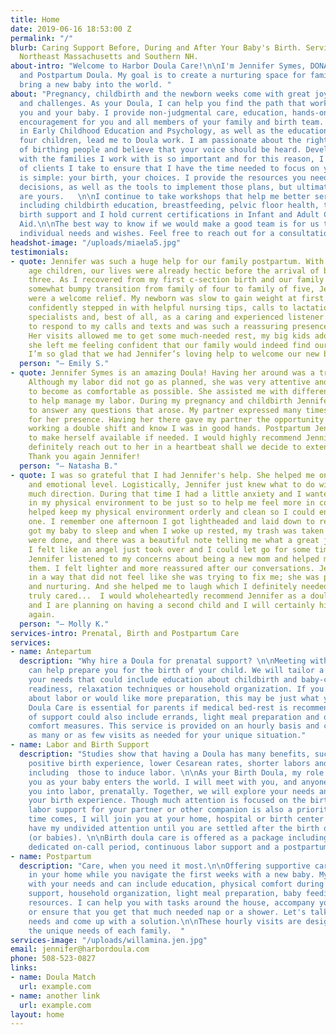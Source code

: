```yaml
---
title: Home
date: 2019-06-16 18:53:00 Z
permalink: "/"
blurb: Caring Support Before, During and After Your Baby's Birth. Serving Boston,
  Northeast Massachusetts and Southern NH.
about-intro: "Welcome to Harbor Doula Care!\n\nI'm Jennifer Symes, DONA trained Birth
  and Postpartum Doula. My goal is to create a nurturing space for families as they
  bring a new baby into the world. "
about: "Pregnancy, childbirth and the newborn weeks come with great joy, transitions
  and challenges. As your Doula, I can help you find the path that works best for
  you and your baby. I provide non-judgmental care, education, hands-on support and
  encouragement for you and all members of your family and birth team. \n\nA background
  in Early Childhood Education and Psychology, as well as the education of parenting
  four children, lead me to Doula work. I am passionate about the rights and needs
  of birthing people and believe that your voice should be heard. Developing a relationship
  with the families I work with is so important and for this reason, I limit the number
  of clients I take to ensure that I have the time needed to focus on you.\n\nMy philosophy
  is simple: your birth, your choices. I provide the resources you need to make informed
  decisions, as well as the tools to implement those plans, but ultimately, the decisions
  are yours.   \n\nI continue to take workshops that help me better serve my clients,
  including childbirth education, breastfeeding, pelvic floor health, trauma informed
  birth support and I hold current certifications in Infant and Adult CPR and First
  Aid.\n\nThe best way to know if we would make a good team is for us to discuss your
  individual needs and wishes. Feel free to reach out for a consultation. "
headshot-image: "/uploads/miaela5.jpg"
testimonials:
- quote: Jennifer was such a huge help for our family postpartum. With two school
    age children, our lives were already hectic before the arrival of baby number
    three. As I recovered from my first c-section birth and our family navigated the
    somewhat bumpy transition from family of four to family of five, Jennifer’s visits
    were a welcome relief. My newborn was slow to gain weight at first and Jennifer
    confidently stepped in with helpful nursing tips, calls to lactation and other
    specialists and, best of all, as a caring and experienced listener. She was quick
    to respond to my calls and texts and was such a reassuring presence in our home.
    Her visits allowed me to get some much-needed rest, my big kids adore her, and
    she left me feeling confident that our family would indeed find our new normal.
    I’m so glad that we had Jennifer’s loving help to welcome our new baby!
  person: "— Emily S."
- quote: Jennifer Symes is an amazing Doula! Having her around was a tremendous help.
    Although my labor did not go as planned, she was very attentive and helped me
    to become as comfortable as possible. She assisted me with different techniques
    to help manage my labor. During my pregnancy and childbirth Jennifer was available
    to answer any questions that arose. My partner expressed many times being grateful
    for her presence. Having her there gave my partner the opportunity to rest after
    working a double shift and know I was in good hands. Postpartum Jennifer continues
    to make herself available if needed. I would highly recommend Jennifer and would
    definitely reach out to her in a heartbeat shall we decide to extend our family.
    Thank you again Jennifer!
  person: "— Natasha B."
- quote: I was so grateful that I had Jennifer's help. She helped me on a pragmatic
    and emotional level. Logistically, Jennifer just knew what to do without needing
    much direction. During that time I had a little anxiety and I wanted everything
    in my physical environment to be just so to help me feel more in control... Jennifer
    helped keep my physical environment orderly and clean so I could enjoy my little
    one. I remember one afternoon I got lightheaded and laid down to rest. Jennifer
    got my baby to sleep and when I woke up rested, my trash was taken out, my dishes
    were done, and there was a beautiful note telling me what a great job I was doing.
    I felt like an angel just took over and I could let go for some time. Emotionally,
    Jennifer listened to my concerns about being a new mom and helped me to process
    them. I felt lighter and more reassured after our conversations. Jennifer listened
    in a way that did not feel like she was trying to fix me; she was present, accepting,
    and nurturing. And she helped me to laugh which I definitely needed. Jennifer
    truly cared...  I would wholeheartedly recommend Jennifer as a doula. My husband
    and I are planning on having a second child and I will certainly hire Jennifer
    again.
  person: "— Molly K."
services-intro: Prenatal, Birth and Postpartum Care
services:
- name: Antepartum
  description: "Why hire a Doula for prenatal support? \n\nMeeting with me prenatally
    can help prepare you for the birth of your child. We will tailor a program to
    your needs that could include education about childbirth and baby-care, emotional
    readiness, relaxation techniques or household organization. If you are anxious
    about labor or would like more preparation, this may be just what you need. Anitpartum
    Doula Care is essential for parents if medical bed-rest is recommended. This type
    of support could also include errands, light meal preparation and other physical
    comfort measures. This service is provided on an hourly basis and can include
    as many or as few visits as needed for your unique situation."
- name: Labor and Birth Support
  description: "Studies show that having a Doula has many benefits, such as a more
    positive birth experience, lower Cesarean rates, shorter labors and less medications,
    including  those to induce labor. \n\nAs your Birth Doula, my role is to support
    you as your baby enters the world. I will meet with you, and anyone who will accompany
    you into labor, prenatally. Together, we will explore your needs and wishes for
    your birth experience. Though much attention is focused on the birthing person,
    labor support for your partner or other companion is also a priority. When the
    time comes, I will join you at your home, hospital or birth center and you will
    have my undivided attention until you are settled after the birth of your baby
    (or babies). \n\nBirth doula care is offered as a package including prenatal meetings,
    dedicated on-call period, continuous labor support and a postpartum visit.  "
- name: Postpartum
  description: "Care, when you need it most.\n\nOffering supportive care for new parents
    in your home while you navigate the first weeks with a new baby. My role varies
    with your needs and can include education, physical comfort during recovery, emotional
    support, household organization, light meal preparation, baby feeding and newborn
    resources. I can help you with tasks around the house, accompany you to an appointment
    or ensure that you get that much needed nap or a shower. Let's talk about your
    needs and come up with a solution.\n\nThese hourly visits are designed to meet
    the unique needs of each family.  "
services-image: "/uploads/willamina.jen.jpg"
email: jennifer@harbordoula.com
phone: 508-523-0827
links:
- name: Doula Match
  url: example.com
- name: another link
  url: example.com
layout: home
---
```



